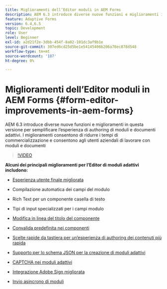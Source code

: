 ```yaml
---
title: Miglioramenti dell’Editor moduli in AEM Forms
description: AEM 6.3 introduce diverse nuove funzioni e miglioramenti in questa versione per semplificare l’esperienza di authoring di moduli e documenti adattivi. I miglioramenti consentono di ridurre i tempi di commercializzazione e consentono agli utenti aziendali di lavorare con moduli e documenti
feature: Adaptive Forms
version: 6.4,6.5
topic: Development
role: User
level: Beginner
exl-id: a2d21f2e-3dbb-454f-8a02-101dc3af9b1e
source-git-commit: 307ed6cd25d5be1e54145406b206a78ec878d548
workflow-type: tm+mt
source-wordcount: '187'
ht-degree: 0%

---
```


# Miglioramenti dell’Editor moduli in AEM Forms {#form-editor-improvements-in-aem-forms}

AEM 6.3 introduce diverse nuove funzioni e miglioramenti in questa versione per semplificare l’esperienza di authoring di moduli e documenti adattivi. I miglioramenti consentono di ridurre i tempi di commercializzazione e consentono agli utenti aziendali di lavorare con moduli e documenti

>[!VIDEO](https://video.tv.adobe.com/v/19500/)

**Alcuni dei principali miglioramenti per l’Editor di moduli adattivi includono:**

* [Esperienza utente finale migliorata](https://helpx.adobe.com/aem-forms/6-3/introduction-forms-authoring.html)

* Compilazione automatica dei campi del modulo
* Rich Text per un componente casella di testo
* Tipi di input specializzati per i campi modulo

* [Modifica in linea del titolo del componente](https://helpx.adobe.com/aem-forms/6-3/introduction-forms-authoring.html)
* [Convalida predefinita nei componenti](https://helpx.adobe.com/aem-forms/6-3/introduction-forms-authoring.html)
* [Scelte rapide da tastiera per un’esperienza di authoring dei contenuti più rapida](https://helpx.adobe.com/aem-forms/6-3/keyboard-shortcuts.html#AdaptiveFormEditor)
* [Supporto per lo schema JSON per la creazione di moduli adattivi](https://helpx.adobe.com/aem-forms/6-3/adaptive-form-json-schema-form-model.html)
* [CAPTCHA nei moduli adattivi](https://helpx.adobe.com/aem-forms/6-3/captcha-adaptive-forms.html)
* [Integrazione Adobe Sign migliorata](https://helpx.adobe.com/aem-forms/6-3/working-with-adobe-sign.html)
* [Invio asincrono di moduli](https://helpx.adobe.com/aem-forms/6-3/asynchronous-submissions-adaptive-forms.html)
